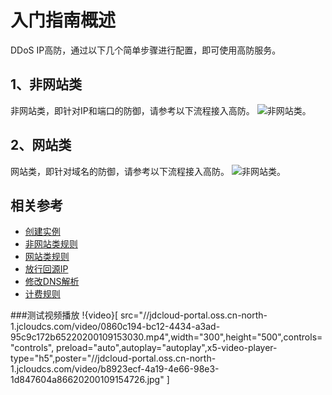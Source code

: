 # 入门指南概述

DDoS IP高防，通过以下几个简单步骤进行配置，即可使用高防服务。

## 1、非网站类

非网站类，即针对IP和端口的防御，请参考以下流程接入高防。
![非网站类](https://github.com/jdcloudcom/cn/blob/edit/image/Advanced%20Anti-DDoS/rules01.png)。

## 2、网站类

网站类，即针对域名的防御，请参考以下流程接入高防。
![非网站类](https://github.com/jdcloudcom/cn/blob/edit/image/Advanced%20Anti-DDoS/rules02.png)。

## 相关参考
- [创建实例](Create-Instance.md)
- [非网站类规则](Non-Web-Service-Forwarding-Rule.md)
- [网站类规则](Web-Service-Forwarding-Rule.md)
- [放行回源IP](Whitelist-local-IP-subnet.md)
- [修改DNS解析](Update-DNS-Settings.md)
- [计费规则](../Pricing/Billing-Rules.md)

###测试视频播放
!{video}[ src="//jdcloud-portal.oss.cn-north-1.jcloudcs.com/video/0860c194-bc12-4434-a3ad-95c9c172b65220200109153030.mp4",width="300",height="500",controls="controls", preload="auto",autoplay="autoplay",x5-video-player-type="h5",poster="//jdcloud-portal.oss.cn-north-1.jcloudcs.com/video/b8923ecf-4a19-4e66-98e3-1d847604a86620200109154726.jpg" ]
